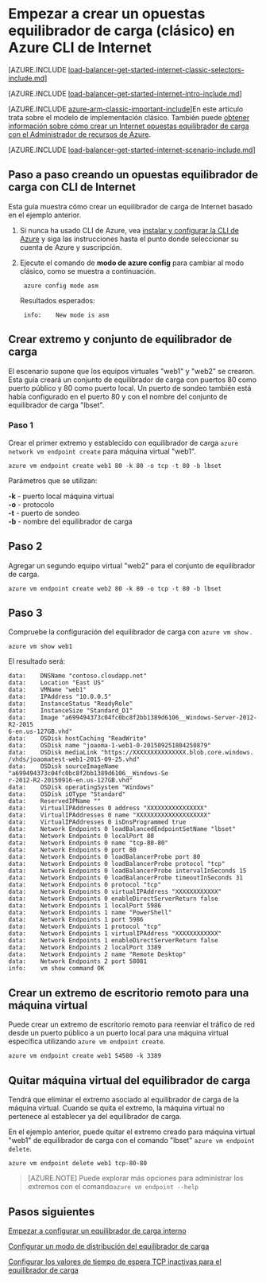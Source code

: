 <properties
   pageTitle="Empezar a crear una Internet opuestas equilibrador de carga en el modelo de implementación clásica con CLI Azure | Microsoft Azure"
   description="Aprenda a crear un opuestas equilibrador de carga en el modelo de implementación clásica con Azure CLI de Internet"
   services="load-balancer"
   documentationCenter="na"
   authors="sdwheeler"
   manager="carmonm"
   editor=""
   tags="azure-service-management"
/>
<tags
   ms.service="load-balancer"
   ms.devlang="na"
   ms.topic="get-started-article"
   ms.tgt_pltfrm="na"
   ms.workload="infrastructure-services"
   ms.date="02/09/2016"
   ms.author="sewhee" />

# <a name="get-started-creating-an-internet-facing-load-balancer-classic-in-the-azure-cli"></a>Empezar a crear un opuestas equilibrador de carga (clásico) en Azure CLI de Internet

[AZURE.INCLUDE [load-balancer-get-started-internet-classic-selectors-include.md](../../includes/load-balancer-get-started-internet-classic-selectors-include.md)]

[AZURE.INCLUDE [load-balancer-get-started-internet-intro-include.md](../../includes/load-balancer-get-started-internet-intro-include.md)]

[AZURE.INCLUDE [azure-arm-classic-important-include](../../includes/azure-arm-classic-important-include.md)]En este artículo trata sobre el modelo de implementación clásico. También puede [obtener información sobre cómo crear un Internet opuestas equilibrador de carga con el Administrador de recursos de Azure](load-balancer-get-started-internet-arm-ps.md).

[AZURE.INCLUDE [load-balancer-get-started-internet-scenario-include.md](../../includes/load-balancer-get-started-internet-scenario-include.md)]


## <a name="step-by-step-creating-an-internet-facing-load-balancer-using-cli"></a>Paso a paso creando un opuestas equilibrador de carga con CLI de Internet

Esta guía muestra cómo crear un equilibrador de carga de Internet basado en el ejemplo anterior.

1. Si nunca ha usado CLI de Azure, vea [instalar y configurar la CLI de Azure](../../articles/xplat-cli-install.md) y siga las instrucciones hasta el punto donde seleccionar su cuenta de Azure y suscripción.

2. Ejecute el comando de **modo de azure config** para cambiar al modo clásico, como se muestra a continuación.

        azure config mode asm

    Resultados esperados:

        info:    New mode is asm


## <a name="create-endpoint-and-load-balancer-set"></a>Crear extremo y conjunto de equilibrador de carga

El escenario supone que los equipos virtuales "web1" y "web2" se crearon.
Esta guía creará un conjunto de equilibrador de carga con puertos 80 como puerto público y 80 como puerto local. Un puerto de sondeo también está había configurado en el puerto 80 y con el nombre del conjunto de equilibrador de carga "lbset".


### <a name="step-1"></a>Paso 1

Crear el primer extremo y establecido con equilibrador de carga `azure network vm endpoint create` para máquina virtual "web1".

    azure vm endpoint create web1 80 -k 80 -o tcp -t 80 -b lbset

Parámetros que se utilizan:

**-k** - puerto local máquina virtual<br>
**-o** - protocolo<BR>
**-t** - puerto de sondeo<BR>
**-b** - nombre del equilibrador de carga<BR>

## <a name="step-2"></a>Paso 2

Agregar un segundo equipo virtual "web2" para el conjunto de equilibrador de carga.

    azure vm endpoint create web2 80 -k 80 -o tcp -t 80 -b lbset

## <a name="step-3"></a>Paso 3

Compruebe la configuración del equilibrador de carga con `azure vm show` .

    azure vm show web1

El resultado será:

    data:    DNSName "contoso.cloudapp.net"
    data:    Location "East US"
    data:    VMName "web1"
    data:    IPAddress "10.0.0.5"
    data:    InstanceStatus "ReadyRole"
    data:    InstanceSize "Standard_D1"
    data:    Image "a699494373c04fc0bc8f2bb1389d6106__Windows-Server-2012-R2-2015
    6-en.us-127GB.vhd"
    data:    OSDisk hostCaching "ReadWrite"
    data:    OSDisk name "joaoma-1-web1-0-201509251804250879"
    data:    OSDisk mediaLink "https://XXXXXXXXXXXXXXX.blob.core.windows.
    /vhds/joaomatest-web1-2015-09-25.vhd"
    data:    OSDisk sourceImageName "a699494373c04fc0bc8f2bb1389d6106__Windows-Se
    r-2012-R2-20150916-en.us-127GB.vhd"
    data:    OSDisk operatingSystem "Windows"
    data:    OSDisk iOType "Standard"
    data:    ReservedIPName ""
    data:    VirtualIPAddresses 0 address "XXXXXXXXXXXXXXXX"
    data:    VirtualIPAddresses 0 name "XXXXXXXXXXXXXXXXXXXX"
    data:    VirtualIPAddresses 0 isDnsProgrammed true
    data:    Network Endpoints 0 loadBalancedEndpointSetName "lbset"
    data:    Network Endpoints 0 localPort 80
    data:    Network Endpoints 0 name "tcp-80-80"
    data:    Network Endpoints 0 port 80
    data:    Network Endpoints 0 loadBalancerProbe port 80
    data:    Network Endpoints 0 loadBalancerProbe protocol "tcp"
    data:    Network Endpoints 0 loadBalancerProbe intervalInSeconds 15
    data:    Network Endpoints 0 loadBalancerProbe timeoutInSeconds 31
    data:    Network Endpoints 0 protocol "tcp"
    data:    Network Endpoints 0 virtualIPAddress "XXXXXXXXXXXX"
    data:    Network Endpoints 0 enableDirectServerReturn false
    data:    Network Endpoints 1 localPort 5986
    data:    Network Endpoints 1 name "PowerShell"
    data:    Network Endpoints 1 port 5986
    data:    Network Endpoints 1 protocol "tcp"
    data:    Network Endpoints 1 virtualIPAddress "XXXXXXXXXXXX"
    data:    Network Endpoints 1 enableDirectServerReturn false
    data:    Network Endpoints 2 localPort 3389
    data:    Network Endpoints 2 name "Remote Desktop"
    data:    Network Endpoints 2 port 58081
    info:    vm show command OK

## <a name="create-a-remote-desktop-endpoint-for-a-virtual-machine"></a>Crear un extremo de escritorio remoto para una máquina virtual

Puede crear un extremo de escritorio remoto para reenviar el tráfico de red desde un puerto público a un puerto local para una máquina virtual específica utilizando `azure vm endpoint create`.

    azure vm endpoint create web1 54580 -k 3389


## <a name="remove-virtual-machine-from-load-balancer"></a>Quitar máquina virtual del equilibrador de carga

Tendrá que eliminar el extremo asociado al equilibrador de carga de la máquina virtual. Cuando se quita el extremo, la máquina virtual no pertenece al establecer ya del equilibrador de carga.

 En el ejemplo anterior, puede quitar el extremo creado para máquina virtual "web1" de equilibrador de carga con el comando "lbset" `azure vm endpoint delete`.

    azure vm endpoint delete web1 tcp-80-80


>[AZURE.NOTE] Puede explorar más opciones para administrar los extremos con el comando`azure vm endpoint --help`


## <a name="next-steps"></a>Pasos siguientes

[Empezar a configurar un equilibrador de carga interno](load-balancer-get-started-ilb-arm-ps.md)

[Configurar un modo de distribución del equilibrador de carga](load-balancer-distribution-mode.md)

[Configurar los valores de tiempo de espera TCP inactivas para el equilibrador de carga](load-balancer-tcp-idle-timeout.md)

